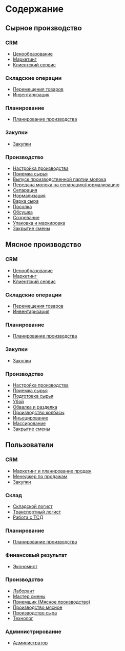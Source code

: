 # Содержание

<div class="book-wrap">
    <div class="hover">
        <h2>Сырное производство<span class="md-nav__icon"></span></h2>
        <span class="read-more-target">
            <div class="textcols">
                <div class="textcols-item">
                    <h3>CRM</h3>
                    <ul>
                        <li><a href="CheeseManufacture/Pricing"> Ценообразование </a></li>
                        <li><a href="CheeseManufacture/Marketing"> Маркетинг </a></li>
                        <li><a href="CheeseManufacture/CustomerService"> Клиентский сервис </a></li>
                    </ul>
                    <h3>Складские операции</h3>
                    <ul>
                        <li><a href="CheeseManufacture/MovingProducts"> Перемещения товаров </a></li>
                        <li><a href="CheeseManufacture/Inventory"> Инвентаризация </a></li>
                    </ul>
                    <h3>Планирование</h3>
                    <ul>
                        <li><a href="CheeseManufacture/ManufacturePlanning"> Планирование производства </a></li>
                    </ul>
                    <h3>Закупки</h3>
                    <ul>
                        <li><a href="CheeseManufacture/Purchases"> Закупки </a></li>
                    </ul>
                </div>
                <div class="textcols-item">
                    <h3>Производство</h3>
                    <ul>
                        <li><a href="CheeseManufacture/ManufactureSetting"> Настройка производства </a></li>
                        <li><a href="CheeseManufacture/AcctptanceOfRawMaterials"> Приемка сырья </a></li>
                        <li><a href="CheeseManufacture/MilkBatchRelease"> Выпуск производственной партии молока </a></li>
                        <li><a href="CheeseManufacture/MilkTransfer"> Передача молока на сепарацию/нормализацию </a></li>
                        <li><a href="CheeseManufacture/Separation"> Сепарация </a></li>
                        <li><a href="CheeseManufacture/Normalization"> Нормализация </a></li>
                        <li><a href="CheeseManufacture/CheeseCooking"> Варка сыра  </a></li>                    <li><a href="CheeseManufacture/Salting"> Посолка </a></li>
                        <li><a href="CheeseManufacture/Drying"> Обсушка </a></li>
                        <li><a href="CheeseManufacture/Maturation"> Созревание </a></li>
                        <li><a href="CheeseManufacture/PackagingAndLabeling"> Упаковка и маркировка </a></li>
                        <li><a href="CheeseManufacture/ShiftClosing"> Закрытие смены </a></li>
                    </ul>
                </div>
            </div>
        </span>
    </div>
</div>

<div class="book-wrap">
    <div class="hover">
        <h2>Мясное производство<span class="md-nav__icon"></span></h2>
        <span class="read-more-target">    
            <div class="textcols">
                <div class="textcols-item">
                    <h3>CRM</h3>
                    <ul>
                        <li><a href="MeatManufacture/Pricing"> Ценообразование </a></li>
                        <li><a href="MeatManufacture/Marketing"> Маркетинг </a></li>
                        <li><a href="MeatManufacture/CustomerService"> Клиентский сервис </a></li>
                    </ul>
                    <h3>Складские операции</h3>
                    <ul>
                        <li><a href="MeatManufacture/MovingProducts"> Перемещения товаров </a></li>
                        <li><a href="MeatManufacture/Inventory"> Инвентаризация </a></li>
                    </ul>
                    <h3>Планирование</h3>
                    <ul>
                        <li><a href="MeatManufacture/ManufacturePlanning"> Планирование производства </a></li>
                    </ul>
                    <h3>Закупки</h3>
                    <ul>
                        <li><a href="MeatManufacture/Purchases"> Закупки </a></li>
                    </ul>
                </div>
                <div class="textcols-item">
                    <h3>Производство</h3>
                    <ul>
                        <li><a href="MeatManufacture/ManufactureSetting"> Настройка производства </a></li>
                        <li><a href="MeatManufacture/AcctptanceOfRawMaterials"> Приемка сырья </a></li>
                        <li><a href="MeatManufacture/PreparationOfRawMaterials"> Подготовка сырья </a></li>
                        <li><a href="MeatManufacture/Slaughtering"> Убой </a></li>
                        <li><a href="MeatManufacture/Cutting"> Обвалка и разделка </a></li>
                        <li><a href="MeatManufacture/SausageManufacture"> Производство колбасы </a></li>
                        <li><a href="MeatManufacture/Injection"> Инъецирование  </a></li>
                        <li><a href="MeatManufacture/Kneading"> Массирование </a></li>
                        <li><a href="MeatManufacture/ShiftClosing"> Закрытие смены </a></li>
                    </ul>
                </div>
            </div>
        </span>
    </div>
</div>

<div class="book-wrap">
    <div class="hover">
        <h2>Пользователи<span class="md-nav__icon"></span></h2>
        <span class="read-more-target">     
            <div class="textcols">
                <div class="textcols-item">
                    <h3>CRM</h3>
                    <ul>
                        <li><a href="Users/MarketingAndSalesPlanning"> Маркетинг и планирование продаж </a></li>
                        <li><a href="Users/SalesManager"> Менеджер по продажам </a></li>
                        <li><a href="Users/Purchases"> Закупки </a></li>
                    </ul>
                    <h3>Склад</h3>
                    <ul>
                        <li><a href="Users/WarehouseLogistician"> Складской логист </a></li>
                        <li><a href="Users/TransportLogistician"> Транспортный логист </a></li>
                        <li><a href="Users/TSDUsage"> Работа с ТСД </a></li>
                    </ul>
                    <h3>Планирование</h3>
                    <ul>
                        <li><a href="Users/ManufacturePlanning"> Планирование производства </a></li>
                    </ul>
                    <h3>Финансовый результат</h3>
                    <ul>
                        <li><a href="Users/Economist"> Экономист </a></li>
                    </ul>
                </div>
                <div class="textcols-item">
                    <h3>Производство</h3>
                    <ul>
                        <li><a href="Users/LaboratoryAssistant"> Лаборант </a></li>
                        <li><a href="Users/ShiftMaster"> Мастер смены </a></li>
                        <li><a href="Users/Receiver"> Приемщик (Мясное производство) </a></li>
                        <li><a href="Users/MeatManufacture"> Производство мясное </a></li>
                        <li><a href="Users/CheeseManufacture"> Производство сыра </a></li>
                        <li><a href="Users/Technologist"> Технолог </a></li>
                    </ul>
                    <h3>Администрирование</h3>
                    <ul>
                        <li><a href="Users/Administrator"> Администратор </a></li>
                    </ul>
                </div>
            </div>
        </span>
    </div>
</div>

